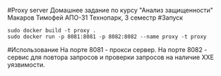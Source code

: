 #Proxy server
Домашнее задание по курсу "Анализ защищенности"
Макаров Тимофей АПО-31
Технопарк, 3 семестр
#Запуск
```
sudo docker build -t proxy . 
sudo docker run -p 8081:8081 -p 8082:8082 --name proxy -t proxy
```
#Использование
На порте 8081 - прокси сервер.
На порте 8082 - сервис для повтора запросов и проверки запросов на наличие XXE уязвимости. 